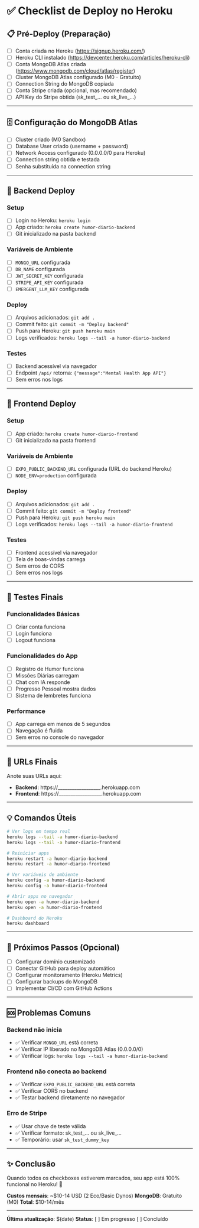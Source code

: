 # ✅ Checklist de Deploy no Heroku

## 📋 Pré-Deploy (Preparação)

- [ ] Conta criada no Heroku (https://signup.heroku.com/)
- [ ] Heroku CLI instalado (https://devcenter.heroku.com/articles/heroku-cli)
- [ ] Conta MongoDB Atlas criada (https://www.mongodb.com/cloud/atlas/register)
- [ ] Cluster MongoDB Atlas configurado (M0 - Gratuito)
- [ ] Connection String do MongoDB copiada
- [ ] Conta Stripe criada (opcional, mas recomendado)
- [ ] API Key do Stripe obtida (sk_test_... ou sk_live_...)

---

## 🗄️ Configuração do MongoDB Atlas

- [ ] Cluster criado (M0 Sandbox)
- [ ] Database User criado (username + password)
- [ ] Network Access configurado (0.0.0.0/0 para Heroku)
- [ ] Connection string obtida e testada
- [ ] Senha substituída na connection string

---

## 🔧 Backend Deploy

### Setup
- [ ] Login no Heroku: `heroku login`
- [ ] App criado: `heroku create humor-diario-backend`
- [ ] Git inicializado na pasta backend

### Variáveis de Ambiente
- [ ] `MONGO_URL` configurada
- [ ] `DB_NAME` configurada
- [ ] `JWT_SECRET_KEY` configurada
- [ ] `STRIPE_API_KEY` configurada
- [ ] `EMERGENT_LLM_KEY` configurada

### Deploy
- [ ] Arquivos adicionados: `git add .`
- [ ] Commit feito: `git commit -m "Deploy backend"`
- [ ] Push para Heroku: `git push heroku main`
- [ ] Logs verificados: `heroku logs --tail -a humor-diario-backend`

### Testes
- [ ] Backend acessível via navegador
- [ ] Endpoint `/api/` retorna: `{"message":"Mental Health App API"}`
- [ ] Sem erros nos logs

---

## 🎨 Frontend Deploy

### Setup
- [ ] App criado: `heroku create humor-diario-frontend`
- [ ] Git inicializado na pasta frontend

### Variáveis de Ambiente
- [ ] `EXPO_PUBLIC_BACKEND_URL` configurada (URL do backend Heroku)
- [ ] `NODE_ENV=production` configurada

### Deploy
- [ ] Arquivos adicionados: `git add .`
- [ ] Commit feito: `git commit -m "Deploy frontend"`
- [ ] Push para Heroku: `git push heroku main`
- [ ] Logs verificados: `heroku logs --tail -a humor-diario-frontend`

### Testes
- [ ] Frontend acessível via navegador
- [ ] Tela de boas-vindas carrega
- [ ] Sem erros de CORS
- [ ] Sem erros nos logs

---

## 🧪 Testes Finais

### Funcionalidades Básicas
- [ ] Criar conta funciona
- [ ] Login funciona
- [ ] Logout funciona

### Funcionalidades do App
- [ ] Registro de Humor funciona
- [ ] Missões Diárias carregam
- [ ] Chat com IA responde
- [ ] Progresso Pessoal mostra dados
- [ ] Sistema de lembretes funciona

### Performance
- [ ] App carrega em menos de 5 segundos
- [ ] Navegação é fluida
- [ ] Sem erros no console do navegador

---

## 📱 URLs Finais

Anote suas URLs aqui:

- **Backend**: https://__________________.herokuapp.com
- **Frontend**: https://__________________.herokuapp.com

---

## 💡 Comandos Úteis

```bash
# Ver logs em tempo real
heroku logs --tail -a humor-diario-backend
heroku logs --tail -a humor-diario-frontend

# Reiniciar apps
heroku restart -a humor-diario-backend
heroku restart -a humor-diario-frontend

# Ver variáveis de ambiente
heroku config -a humor-diario-backend
heroku config -a humor-diario-frontend

# Abrir apps no navegador
heroku open -a humor-diario-backend
heroku open -a humor-diario-frontend

# Dashboard do Heroku
heroku dashboard
```

---

## 🎯 Próximos Passos (Opcional)

- [ ] Configurar domínio customizado
- [ ] Conectar GitHub para deploy automático
- [ ] Configurar monitoramento (Heroku Metrics)
- [ ] Configurar backups do MongoDB
- [ ] Implementar CI/CD com GitHub Actions

---

## 🆘 Problemas Comuns

### Backend não inicia
- ✅ Verificar `MONGO_URL` está correta
- ✅ Verificar IP liberado no MongoDB Atlas (0.0.0.0/0)
- ✅ Verificar logs: `heroku logs --tail -a humor-diario-backend`

### Frontend não conecta ao backend
- ✅ Verificar `EXPO_PUBLIC_BACKEND_URL` está correta
- ✅ Verificar CORS no backend
- ✅ Testar backend diretamente no navegador

### Erro de Stripe
- ✅ Usar chave de teste válida
- ✅ Verificar formato: sk_test_... ou sk_live_...
- ✅ Temporário: usar `sk_test_dummy_key`

---

## ✨ Conclusão

Quando todos os checkboxes estiverem marcados, seu app está 100% funcional no Heroku! 🎉

**Custos mensais**: ~$10-14 USD (2 Eco/Basic Dynos)
**MongoDB**: Gratuito (M0)
**Total**: $10-14/mês

---

**Última atualização**: $(date)
**Status**: [ ] Em progresso  [ ] Concluído
